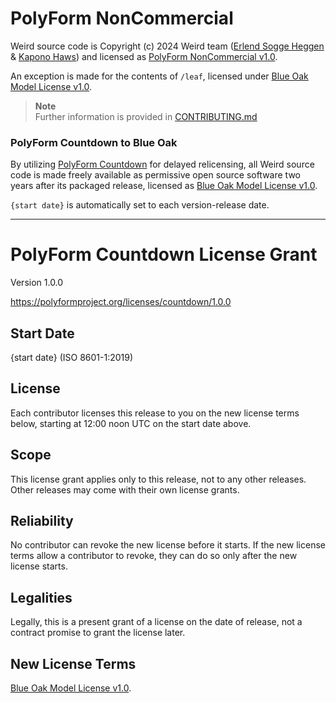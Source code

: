 # PolyForm NonCommercial

Weird source code is Copyright (c) 2024 Weird team ([Erlend Sogge Heggen](https://github.com/erlend-sh/) & [Kapono Haws](https://github.com/zicklag/))
and licensed as [PolyForm NonCommercial v1.0](https://polyformproject.org/licenses/noncommercial/1.0.0/).

An exception is made for the contents of `/leaf`, licensed under [Blue Oak Model License v1.0](https://blueoakcouncil.org/license/1.0.0).

> **Note**\
> Further information is provided in [CONTRIBUTING.md](https://github.com/muni-town/weird/blob/main/CONTRIBUTING.md)

### PolyForm Countdown to Blue Oak

By utilizing [PolyForm Countdown](https://writing.kemitchell.com/2023/12/01/PolyForm-Countdown#transition) for delayed relicensing, all Weird source code is made freely available as permissive open source software two years after its packaged release, licensed as [Blue Oak Model License v1.0](https://blueoakcouncil.org/license/1.0.0).

`{start date}` is automatically set to each version-release date.

---

# PolyForm Countdown License Grant

Version 1.0.0

<https://polyformproject.org/licenses/countdown/1.0.0>

## Start Date

{start date} (ISO 8601-1:2019)

## License

Each contributor licenses this release to you on the new
license terms below, starting at 12:00 noon UTC on the
start date above.

## Scope

This license grant applies only to this release, not to
any other releases. Other releases may come with their
own license grants.

## Reliability

No contributor can revoke the new license before it starts.
If the new license terms allow a contributor to revoke,
they can do so only after the new license starts.

## Legalities

Legally, this is a present grant of a license on the date of
release, not a contract promise to grant the license later.

## New License Terms

[Blue Oak Model License v1.0](https://blueoakcouncil.org/license/1.0.0).
